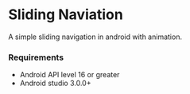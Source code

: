 Sliding Naviation
=================

A simple sliding navigation in android with animation.

### Requirements

- Android API level 16 or greater
- Android studio 3.0.0+
